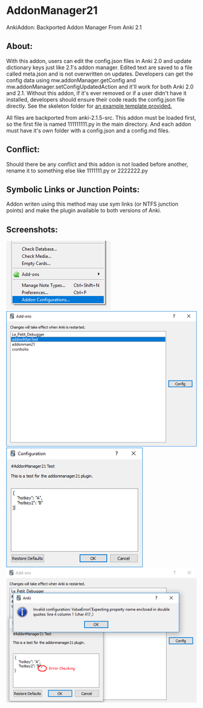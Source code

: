 # AddonManager21
AnkiAddon: Backported Addon Manager From Anki 2.1

## About:
With this addon, users can edit the config.json files in Anki 2.0 and update dictionary keys just like 2.1's addon manager. Edited text are saved to a file called meta.json and is not overwritten on updates. Developers can get the config data using mw.addonManager.getConfig and mw.addonManager.setConfigUpdatedAction and it'll work for both Anki 2.0 and 2.1. Without this addon, if it's ever removed or if a user didn't have it installed, developers should ensure their code reads the config.json file directly. See the skeleton folder for <a href="https://github.com/lovac42/AddonManager21/blob/master/skeleton/addonManTest/test.py">an example template provided.</a>

All files are backported from anki-2.1.5-src. This addon must be loaded first, so the first file is named 111111111.py in the main directory. And each addon must have it's own folder with a config.json and a config.md files.


## Conflict:
Should there be any conflict and this addon is not loaded before another, rename it to something else like 1111111.py or 2222222.py


## Symbolic Links or Junction Points:
Addon writen using this method may use sym links (or NTFS junction points) and make the plugin available to both versions of Anki.


## Screenshots:
<img src="https://github.com/lovac42/AddonManager21/blob/master/screenshot/menutools.png?raw=true" />  
<img src="https://github.com/lovac42/AddonManager21/blob/master/screenshot/addonmenu.png?raw=true" />  
<img src="https://github.com/lovac42/AddonManager21/blob/master/screenshot/confeditor.png?raw=true" />  
<img src="https://github.com/lovac42/AddonManager21/blob/master/screenshot/errorcheck.png?raw=true" />  
